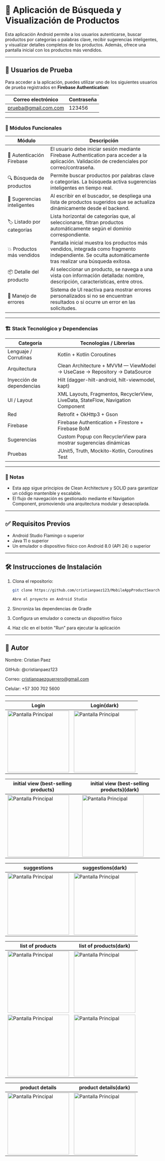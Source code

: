 # 🛒 Aplicación de Búsqueda y Visualización de Productos

Esta aplicación Android permite a los usuarios autenticarse, buscar productos por categorías o palabras clave, recibir sugerencias inteligentes, y visualizar detalles completos de los productos. Además, ofrece una pantalla inicial con los productos más vendidos.

---

## 👥 Usuarios de Prueba

Para acceder a la aplicación, puedes utilizar uno de los siguientes usuarios de prueba registrados en **Firebase Authentication**:

| Correo electrónico           | Contraseña |
|------------------------------|------------|
| prueba@gmail.com.com         | 123456     |

---

### 🧩 Módulos Funcionales

| Módulo                        | Descripción                                                                                                                                             |
|------------------------------|----------------------------------------------------------------------------------------------------------------------------------------------------------|
| 🔐 Autenticación Firebase    | El usuario debe iniciar sesión mediante Firebase Authentication para acceder a la aplicación. Validación de credenciales por correo/contraseña.         |
| 🔍 Búsqueda de productos     | Permite buscar productos por palabras clave o categorías. La búsqueda activa sugerencias inteligentes en tiempo real.                                     |
| 🧠 Sugerencias inteligentes  | Al escribir en el buscador, se despliega una lista de productos sugeridos que se actualiza dinámicamente desde el backend.                                |
| 🏷️ Listado por categorías     | Lista horizontal de categorías que, al seleccionarse, filtran productos automáticamente según el dominio correspondiente.                                 |
| 💥 Productos más vendidos     | Pantalla inicial muestra los productos más vendidos, integrada como fragmento independiente. Se oculta automáticamente tras realizar una búsqueda exitosa. |
| 📦 Detalle del producto       | Al seleccionar un producto, se navega a una vista con información detallada: nombre, descripción, características, entre otros.                         |
| 🧪 Manejo de errores          | Sistema de UI reactiva para mostrar errores personalizados si no se encuentran resultados o si ocurre un error en las solicitudes.                       |

---

### 🏗️ Stack Tecnológico y Dependencias

| Categoría                | Tecnologías / Librerías                                                                                           |
|--------------------------|------------------------------------------------------------------------------------------------------------------|
| Lenguaje / Corrutinas    | Kotlin + Kotlin Coroutines                                                                                        |
| Arquitectura             | Clean Architecture + MVVM — ViewModel → UseCase → Repository → DataSource                                       |
| Inyección de dependencias| Hilt (dagger-hilt-android, hilt-viewmodel, kapt)                                                                  |
| UI / Layout              | XML Layouts, Fragmentos, RecyclerView, LiveData, StateFlow, Navigation Component                                  |
| Red                      | Retrofit + OkHttp3 + Gson                                                                                         |
| Firebase                 | Firebase Authentication + Firestore + Firebase BoM                                                               |
| Sugerencias              | Custom Popup con RecyclerView para mostrar sugerencias dinámicas                                                 |
| Pruebas                  | JUnit5, Truth, Mockito-Kotlin, Coroutines Test                                                                    |

---

### 📌 Notas
- Esta app sigue principios de Clean Architecture y SOLID para garantizar un código mantenible y escalable.
- El flujo de navegación es gestionado mediante el Navigation Component, promoviendo una arquitectura modular y desacoplada.

---

## ✅ Requisitos Previos

- Android Studio Flamingo o superior  
- Java 11 o superior  
- Un emulador o dispositivo físico con Android 8.0 (API 24) o superior

---


## 🛠️ Instrucciones de Instalación

1. Clona el repositorio:
   ```bash
   git clone https://github.com/cristianpaez123/MobileAppProductSearch

   Abre el proyecto en Android Studio

2. Sincroniza las dependencias de Gradle

3. Configura un emulador o conecta un dispositivo físico

4. Haz clic en el botón "Run" para ejecutar la aplicación

---

## 👤 Autor

Nombre: Cristian Paez

GitHub: @cristianpaez123

Correo: cristianpaezguerrero@gmail.com

Celular: +57 300 702 5600

---

| Login                        | Login(dark)                                                                                                                                             |
|------------------------------|----------------------------------------------------------------------------------------------------------------------------------------------------------|
| <img src="https://github.com/user-attachments/assets/0ccde1de-d131-4904-8eb0-ebe14c0c9fb6" alt="Pantalla Principal" width="200"/>   | <img src="https://github.com/user-attachments/assets/90d3f66d-2dd8-41eb-9683-445b24794a20" alt="Pantalla Principal" width="200"/>         |

| initial view (best-selling products)                        | initial view (best-selling products)(dark)                                                                                                                                             |
|------------------------------|----------------------------------------------------------------------------------------------------------------------------------------------------------|
| <img src="https://github.com/user-attachments/assets/69676bdf-066c-4699-afa8-4ec414123dc4" alt="Pantalla Principal" width="200"/>   | <img src="https://github.com/user-attachments/assets/eb6534f5-4e12-49b1-b61e-60613bfc88d5" alt="Pantalla Principal" width="200"/>         |


| suggestions                        | suggestions(dark)                                                                                                                                             |
|------------------------------|----------------------------------------------------------------------------------------------------------------------------------------------------------|
| <img src="https://github.com/user-attachments/assets/fff96ee9-be3f-4b57-98d9-67c9c15970ba" alt="Pantalla Principal" width="200"/>   | <img src="https://github.com/user-attachments/assets/f455d6f5-ca3f-4c68-bb79-175ca6e4f832" alt="Pantalla Principal" width="200"/>         |


| list of products                | list of products(dark)                                                                                           |
|--------------------------|------------------------------------------------------------------------------------------------------------------|
| <img src="https://github.com/user-attachments/assets/3e165664-d062-4091-b5bc-ae8b615cf2eb" alt="Pantalla Principal" width="200"/>    | <img src="https://github.com/user-attachments/assets/57ef5aee-847f-41ed-b7d1-0f60aa075df6" alt="Pantalla Principal" width="200"/>|
| <img src="https://github.com/user-attachments/assets/0f4f594f-bf5a-40b5-9fe4-671e16bde282" alt="Pantalla Principal" width="200"/>  | <img src="https://github.com/user-attachments/assets/fc6cf348-aaa0-4185-894d-e968df596c23" alt="Pantalla Principal" width="200"/>   |


| product details                        | product details(dark)                                                                                    |
|------------------------------|----------------------------------------------------------------------------------------------------------------------------------------------------------|
| <img src="https://github.com/user-attachments/assets/15cbadda-73c0-4f31-be1c-9eedf013a86f" alt="Pantalla Principal" width="200"/>   | <img src="https://github.com/user-attachments/assets/8848e087-d589-4692-8a4d-4d6f793c33ea" alt="Pantalla Principal" width="200"/>         |











